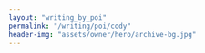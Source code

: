 ```yaml
---
layout: "writing_by_poi"
permalink: "/writing/poi/cody"
header-img: "assets/owner/hero/archive-bg.jpg"
---
```

